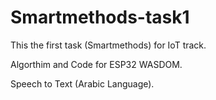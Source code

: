 # Smartmethods-task1
This the first task (Smartmethods) for IoT track.

Algorthim and Code for ESP32 WASDOM.

Speech to Text (Arabic Language).
